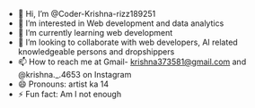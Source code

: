 - 👋 Hi, I’m @Coder-Krishna-rizz189251
- 👀 I’m interested in Web development and data analytics
- 🌱 I’m currently learning web development 
- 💞️ I’m looking to collaborate with web developers, AI related knowledgeable persons and dropshippers 
- 📫 How to reach me at Gmail- krishna373581@gmail.com and @krishna._.4653 on Instagram  
- 😄 Pronouns: artist ka 14
- ⚡ Fun fact: Am I not enough

<!---
Coder-Krishna-rizz189251/Coder-Krishna-rizz189251 is a ✨ special ✨ repository because its `README.md` (this file) appears on your GitHub profile.
You can click the Preview link to take a look at your changes.
--->
